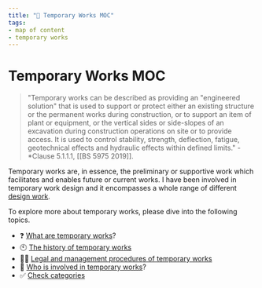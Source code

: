 ```yaml
---
title: "🔧 Temporary Works MOC"
tags: 
- map of content
- temporary works
---
```

# Temporary Works MOC
> "Temporary works can be described as providing an "engineered solution" that is used to support or protect either an existing structure or the permanent works during construction, or to support an item of plant or equipment, or the vertical sides or side-slopes of an excavation during construction operations on site or to provide access. It is used to control stability, strength, deflection, fatigue, geotechnical effects and hydraulic effects within defined limits." - *Clause 5.1.1.1, [[BS 5975 2019]].

Temporary works are, in essence, the preliminary or supportive work which facilitates and enables future or current works. I have been involved in temporary work design and it encompasses a whole range of different [design work](notes/Civil%20Engineering%20MOC/Design%20MOC/Design%20MOC.md). 

To explore more about temporary works, please dive into the following topics.

 - ❓ [What are temporary works](notes/What%20are%20temporary%20works.md)?
 - 🕙 [The history of temporary works](notes/The%20history%20of%20temporary%20works.md)
 - 👨‍⚖ [Legal and management procedures of temporary works](notes/Legal%20and%20management%20procedures%20of%20temporary%20works.md)
 - 👷 [Who is involved in temporary works](notes/Who%20is%20involved%20in%20temporary%20works.md)?
 - ✅ [Check categories](notes/Check%20categories.md)












